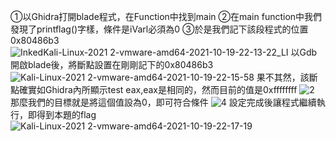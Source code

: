 ①以Ghidra打開blade程式，在Function中找到main
②在main function中我們發現了printflag()字樣，條件是iVarl必須為0
③於是我們記下該段程式的位置0x80486b3
![InkedKali-Linux-2021 2-vmware-amd64-2021-10-19-22-13-22_LI](https://user-images.githubusercontent.com/91378841/137929225-a79e7384-49c9-4ae6-80cc-bd477e744170.jpg)
以Gdb開啟blade後，將斷點設置在剛剛記下的0x80486b3
![Kali-Linux-2021 2-vmware-amd64-2021-10-19-22-15-58](https://user-images.githubusercontent.com/91378841/137929290-10bdd42e-67df-4c1e-836d-43ff0d1c106f.png)
果不其然，該斷點確實如Ghidra內所顯示test eax,eax是相同的，然而目前的值是0xffffffff
![2](https://user-images.githubusercontent.com/91378841/137930911-2cd3571c-f67c-4cb5-b15d-70e21e467257.jpg)
那麼我們的目標就是將這個值設為0，即可符合條件
![4](https://user-images.githubusercontent.com/91378841/137931270-90f1dbf5-a3be-43dd-8ae8-7bfc24b42fa2.jpg)
設定完成後讓程式繼續執行，即得到本題的flag
![Kali-Linux-2021 2-vmware-amd64-2021-10-19-22-17-19](https://user-images.githubusercontent.com/91378841/137931566-6735d573-00b4-433b-9498-b60c06c139a4.png)
